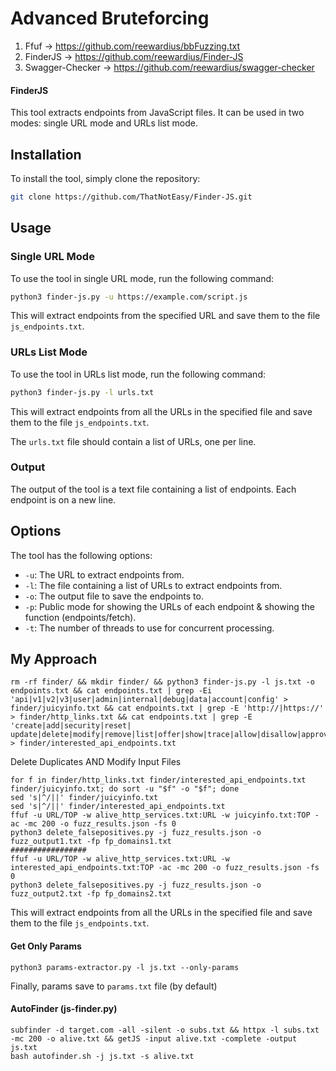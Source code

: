 # Advanced Bruteforcing

1. Ffuf -> https://github.com/reewardius/bbFuzzing.txt
2. FinderJS -> https://github.com/reewardius/Finder-JS
3. Swagger-Checker -> https://github.com/reewardius/swagger-checker

#### FinderJS

This tool extracts endpoints from JavaScript files. It can be used in two modes: single URL mode and URLs list mode.

## Installation

To install the tool, simply clone the repository:

```bash
git clone https://github.com/ThatNotEasy/Finder-JS.git
```

## Usage

### Single URL Mode

To use the tool in single URL mode, run the following command:

```bash
python3 finder-js.py -u https://example.com/script.js
```

This will extract endpoints from the specified URL and save them to the file `js_endpoints.txt`.

### URLs List Mode

To use the tool in URLs list mode, run the following command:

```bash
python3 finder-js.py -l urls.txt
```

This will extract endpoints from all the URLs in the specified file and save them to the file `js_endpoints.txt`.

The `urls.txt` file should contain a list of URLs, one per line.

### Output

The output of the tool is a text file containing a list of endpoints. Each endpoint is on a new line.

## Options

The tool has the following options:

* `-u`: The URL to extract endpoints from.
* `-l`: The file containing a list of URLs to extract endpoints from.
* `-o`: The output file to save the endpoints to.
* `-p`: Public mode for showing the URLs of each endpoint & showing the function (endpoints/fetch).
* `-t`: The number of threads to use for concurrent processing.

## My Approach
```
rm -rf finder/ && mkdir finder/ && python3 finder-js.py -l js.txt -o endpoints.txt && cat endpoints.txt | grep -Ei 'api|v1|v2|v3|user|admin|internal|debug|data|account|config' > finder/juicyinfo.txt && cat endpoints.txt | grep -E 'http://|https://' > finder/http_links.txt && cat endpoints.txt | grep -E 'create|add|security|reset| update|delete|modify|remove|list|offer|show|trace|allow|disallow|approve|reject|start|stop|set' > finder/interested_api_endpoints.txt
```
Delete Duplicates AND Modify Input Files
```
for f in finder/http_links.txt finder/interested_api_endpoints.txt finder/juicyinfo.txt; do sort -u "$f" -o "$f"; done
sed 's|^/||' finder/juicyinfo.txt
sed 's|^/||' finder/interested_api_endpoints.txt
ffuf -u URL/TOP -w alive_http_services.txt:URL -w juicyinfo.txt:TOP -ac -mc 200 -o fuzz_results.json -fs 0
python3 delete_falsepositives.py -j fuzz_results.json -o fuzz_output1.txt -fp fp_domains1.txt
#################
ffuf -u URL/TOP -w alive_http_services.txt:URL -w interested_api_endpoints.txt:TOP -ac -mc 200 -o fuzz_results.json -fs 0
python3 delete_falsepositives.py -j fuzz_results.json -o fuzz_output2.txt -fp fp_domains2.txt
```

This will extract endpoints from all the URLs in the specified file and save them to the file `js_endpoints.txt`.

#### Get Only Params
```
python3 params-extractor.py -l js.txt --only-params
```
Finally, params save to `params.txt` file (by default)

#### AutoFinder (js-finder.py)
```
subfinder -d target.com -all -silent -o subs.txt && httpx -l subs.txt -mc 200 -o alive.txt && getJS -input alive.txt -complete -output js.txt
bash autofinder.sh -j js.txt -s alive.txt
```

